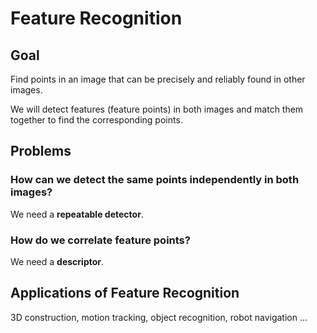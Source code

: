 # Feature Recognition

## Goal

Find points in an image that can be precisely and reliably found in other images.

We will detect features (feature points) in both images and match them together to find the corresponding points.

## Problems

### How can we detect the same points independently in both images?

We need a **repeatable detector**.

### How do we correlate feature points?

We need a **descriptor**.

## Applications of Feature Recognition

3D construction, motion tracking, object recognition, robot navigation ...

